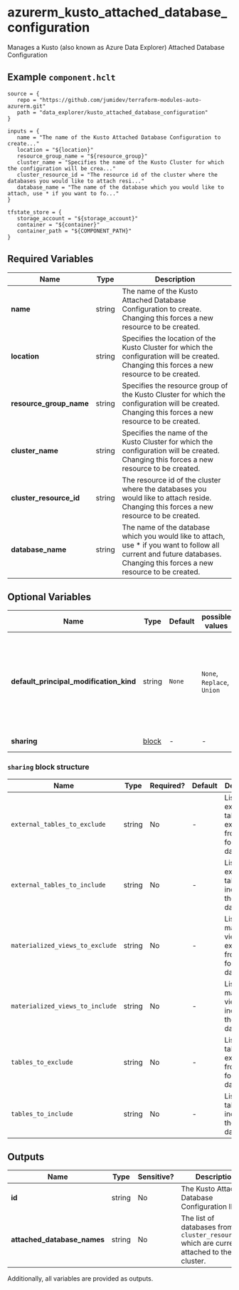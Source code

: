 # azurerm_kusto_attached_database_configuration

Manages a Kusto (also known as Azure Data Explorer) Attached Database Configuration

## Example `component.hclt`

```hcl
source = {
   repo = "https://github.com/jumidev/terraform-modules-auto-azurerm.git"   
   path = "data_explorer/kusto_attached_database_configuration"   
}

inputs = {
   name = "The name of the Kusto Attached Database Configuration to create..."   
   location = "${location}"   
   resource_group_name = "${resource_group}"   
   cluster_name = "Specifies the name of the Kusto Cluster for which the configuration will be crea..."   
   cluster_resource_id = "The resource id of the cluster where the databases you would like to attach resi..."   
   database_name = "The name of the database which you would like to attach, use * if you want to fo..."   
}

tfstate_store = {
   storage_account = "${storage_account}"   
   container = "${container}"   
   container_path = "${COMPONENT_PATH}"   
}

```

## Required Variables

| Name | Type |  Description |
| ---- | --------- |  ----------- |
| **name** | string |  The name of the Kusto Attached Database Configuration to create. Changing this forces a new resource to be created. | 
| **location** | string |  Specifies the location of the Kusto Cluster for which the configuration will be created. Changing this forces a new resource to be created. | 
| **resource_group_name** | string |  Specifies the resource group of the Kusto Cluster for which the configuration will be created. Changing this forces a new resource to be created. | 
| **cluster_name** | string |  Specifies the name of the Kusto Cluster for which the configuration will be created. Changing this forces a new resource to be created. | 
| **cluster_resource_id** | string |  The resource id of the cluster where the databases you would like to attach reside. Changing this forces a new resource to be created. | 
| **database_name** | string |  The name of the database which you would like to attach, use * if you want to follow all current and future databases. Changing this forces a new resource to be created. | 

## Optional Variables

| Name | Type |  Default  |  possible values |  Description |
| ---- | --------- |  ----------- | ----------- | ----------- |
| **default_principal_modification_kind** | string |  `None`  |  `None`, `Replace`, `Union`  |  The default principals modification kind. Valid values are: `None` (default), `Replace` and `Union`. Defaults to `None`. | 
| **sharing** | [block](#sharing-block-structure) |  -  |  -  |  A `sharing` block. | 

### `sharing` block structure

| Name | Type | Required? | Default | Description |
| ---- | ---- | --------- | ------- | ----------- |
| `external_tables_to_exclude` | string | No | - | List of external tables exclude from the follower database. |
| `external_tables_to_include` | string | No | - | List of external tables to include in the follower database. |
| `materialized_views_to_exclude` | string | No | - | List of materialized views exclude from the follower database. |
| `materialized_views_to_include` | string | No | - | List of materialized views to include in the follower database. |
| `tables_to_exclude` | string | No | - | List of tables to exclude from the follower database. |
| `tables_to_include` | string | No | - | List of tables to include in the follower database. |



## Outputs

| Name | Type | Sensitive? | Description |
| ---- | ---- | --------- | --------- |
| **id** | string | No  | The Kusto Attached Database Configuration ID. | 
| **attached_database_names** | string | No  | The list of databases from the `cluster_resource_id` which are currently attached to the cluster. | 

Additionally, all variables are provided as outputs.
